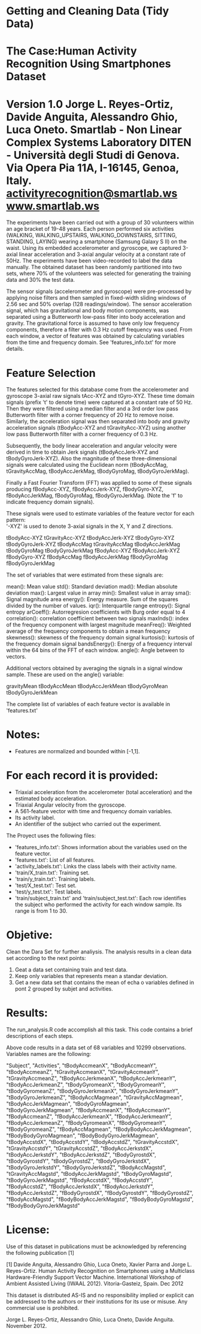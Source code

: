 # Getting and Cleaning Data (Tidy Data)

The Case:Human Activity Recognition Using Smartphones Dataset
==================================================================
Version 1.0
Jorge L. Reyes-Ortiz, Davide Anguita, Alessandro Ghio, Luca Oneto.
Smartlab - Non Linear Complex Systems Laboratory
DITEN - Università degli Studi di Genova.
Via Opera Pia 11A, I-16145, Genoa, Italy.
activityrecognition@smartlab.ws
www.smartlab.ws
==================================================================

The experiments have been carried out with a group of 30 volunteers within an age bracket of 19-48 years. Each person performed six activities (WALKING, WALKING_UPSTAIRS, WALKING_DOWNSTAIRS, SITTING, STANDING, LAYING) wearing a smartphone (Samsung Galaxy S II) on the waist. Using its embedded accelerometer and gyroscope, we captured 3-axial linear acceleration and 3-axial angular velocity at a constant rate of 50Hz. The experiments have been video-recorded to label the data manually. The obtained dataset has been randomly partitioned into two sets, where 70% of the volunteers was selected for generating the training data and 30% the test data. 

The sensor signals (accelerometer and gyroscope) were pre-processed by applying noise filters and then sampled in fixed-width sliding windows of 2.56 sec and 50% overlap (128 readings/window). The sensor acceleration signal, which has gravitational and body motion components, was separated using a Butterworth low-pass filter into body acceleration and gravity. The gravitational force is assumed to have only low frequency components, therefore a filter with 0.3 Hz cutoff frequency was used. From each window, a vector of features was obtained by calculating variables from the time and frequency domain. See 'features_info.txt' for more details. 

Feature Selection 
=================

The features selected for this database come from the accelerometer and gyroscope 3-axial raw signals tAcc-XYZ and tGyro-XYZ. These time domain signals (prefix 't' to denote time) were captured at a constant rate of 50 Hz. Then they were filtered using a median filter and a 3rd order low pass Butterworth filter with a corner frequency of 20 Hz to remove noise. Similarly, the acceleration signal was then separated into body and gravity acceleration signals (tBodyAcc-XYZ and tGravityAcc-XYZ) using another low pass Butterworth filter with a corner frequency of 0.3 Hz. 

Subsequently, the body linear acceleration and angular velocity were derived in time to obtain Jerk signals (tBodyAccJerk-XYZ and tBodyGyroJerk-XYZ). Also the magnitude of these three-dimensional signals were calculated using the Euclidean norm (tBodyAccMag, tGravityAccMag, tBodyAccJerkMag, tBodyGyroMag, tBodyGyroJerkMag). 

Finally a Fast Fourier Transform (FFT) was applied to some of these signals producing fBodyAcc-XYZ, fBodyAccJerk-XYZ, fBodyGyro-XYZ, fBodyAccJerkMag, fBodyGyroMag, fBodyGyroJerkMag. (Note the 'f' to indicate frequency domain signals). 

These signals were used to estimate variables of the feature vector for each pattern:  
'-XYZ' is used to denote 3-axial signals in the X, Y and Z directions.

tBodyAcc-XYZ
tGravityAcc-XYZ
tBodyAccJerk-XYZ
tBodyGyro-XYZ
tBodyGyroJerk-XYZ
tBodyAccMag
tGravityAccMag
tBodyAccJerkMag
tBodyGyroMag
tBodyGyroJerkMag
fBodyAcc-XYZ
fBodyAccJerk-XYZ
fBodyGyro-XYZ
fBodyAccMag
fBodyAccJerkMag
fBodyGyroMag
fBodyGyroJerkMag

The set of variables that were estimated from these signals are: 

mean(): Mean value
std(): Standard deviation
mad(): Median absolute deviation 
max(): Largest value in array
min(): Smallest value in array
sma(): Signal magnitude area
energy(): Energy measure. Sum of the squares divided by the number of values. 
iqr(): Interquartile range 
entropy(): Signal entropy
arCoeff(): Autorregresion coefficients with Burg order equal to 4
correlation(): correlation coefficient between two signals
maxInds(): index of the frequency component with largest magnitude
meanFreq(): Weighted average of the frequency components to obtain a mean frequency
skewness(): skewness of the frequency domain signal 
kurtosis(): kurtosis of the frequency domain signal 
bandsEnergy(): Energy of a frequency interval within the 64 bins of the FFT of each window.
angle(): Angle between to vectors.

Additional vectors obtained by averaging the signals in a signal window sample. These are used on the angle() variable:

gravityMean
tBodyAccMean
tBodyAccJerkMean
tBodyGyroMean
tBodyGyroJerkMean

The complete list of variables of each feature vector is available in 'features.txt'

Notes: 
======
- Features are normalized and bounded within [-1,1].

For each record it is provided:
======================================

- Triaxial acceleration from the accelerometer (total acceleration) and the estimated body acceleration.
- Triaxial Angular velocity from the gyroscope. 
- A 561-feature vector with time and frequency domain variables. 
- Its activity label. 
- An identifier of the subject who carried out the experiment.

The Proyect uses the following files:

- 'features_info.txt': Shows information about the variables used on the feature vector.
- 'features.txt': List of all features.
- 'activity_labels.txt': Links the class labels with their activity name.
- 'train/X_train.txt': Training set.
- 'train/y_train.txt': Training labels.
- 'test/X_test.txt': Test set.
- 'test/y_test.txt': Test labels.
- 'train/subject_train.txt' and 'train/subject_test.txt': Each row identifies the subject who performed the activity for each window sample. Its range is from 1 to 30. 


Objetive:
========
Clean the Dara Set for further analiysis. The analysis results in a clean data set according to the next points:

1. Geat a data set containing train and test data.
2. Keep only variables that represents mean a standar deviation.
3. Get a new data set that contains the mean of echa o variables defined in pont 2 grouped by subjet and activities.

Results:
========
The run_analysis.R code accomplish all this task. This code contains a brief descriptions of each steps.

Above code results in a data set of 68 variables and 10299 observations. Variables names are the following:

"Subject", "Activities", "tBodyAccmeanX", "tBodyAccmeanY", 
"tBodyAccmeanZ", "tGravityAccmeanX", "tGravityAccmeanY", "tGravityAccmeanZ", 
"tBodyAccJerkmeanX", "tBodyAccJerkmeanY", "tBodyAccJerkmeanZ", 
"tBodyGyromeanX", "tBodyGyromeanY", "tBodyGyromeanZ", "tBodyGyroJerkmeanX", 
"tBodyGyroJerkmeanY", "tBodyGyroJerkmeanZ", "tBodyAccMagmean", 
"tGravityAccMagmean", "tBodyAccJerkMagmean", "tBodyGyroMagmean", 
"tBodyGyroJerkMagmean", "fBodyAccmeanX", "fBodyAccmeanY", "fBodyAccmeanZ", 
"fBodyAccJerkmeanX", "fBodyAccJerkmeanY", "fBodyAccJerkmeanZ", 
"fBodyGyromeanX", "fBodyGyromeanY", "fBodyGyromeanZ", "fBodyAccMagmean", 
"fBodyBodyAccJerkMagmean", "fBodyBodyGyroMagmean", "fBodyBodyGyroJerkMagmean", 
"tBodyAccstdX", "tBodyAccstdY", "tBodyAccstdZ", "tGravityAccstdX", 
"tGravityAccstdY", "tGravityAccstdZ", "tBodyAccJerkstdX", "tBodyAccJerkstdY", 
"tBodyAccJerkstdZ", "tBodyGyrostdX", "tBodyGyrostdY", "tBodyGyrostdZ", 
"tBodyGyroJerkstdX", "tBodyGyroJerkstdY", "tBodyGyroJerkstdZ", 
"tBodyAccMagstd", "tGravityAccMagstd", "tBodyAccJerkMagstd", 
"tBodyGyroMagstd", "tBodyGyroJerkMagstd", "fBodyAccstdX", "fBodyAccstdY", 
"fBodyAccstdZ", "fBodyAccJerkstdX", "fBodyAccJerkstdY", "fBodyAccJerkstdZ", 
"fBodyGyrostdX", "fBodyGyrostdY", "fBodyGyrostdZ", "fBodyAccMagstd", 
"fBodyBodyAccJerkMagstd", "fBodyBodyGyroMagstd", "fBodyBodyGyroJerkMagstd"



License:
========
Use of this dataset in publications must be acknowledged by referencing the following publication [1] 

[1] Davide Anguita, Alessandro Ghio, Luca Oneto, Xavier Parra and Jorge L. Reyes-Ortiz. Human Activity Recognition on Smartphones using a Multiclass Hardware-Friendly Support Vector Machine. International Workshop of Ambient Assisted Living (IWAAL 2012). Vitoria-Gasteiz, Spain. Dec 2012

This dataset is distributed AS-IS and no responsibility implied or explicit can be addressed to the authors or their institutions for its use or misuse. Any commercial use is prohibited.

Jorge L. Reyes-Ortiz, Alessandro Ghio, Luca Oneto, Davide Anguita. November 2012.
